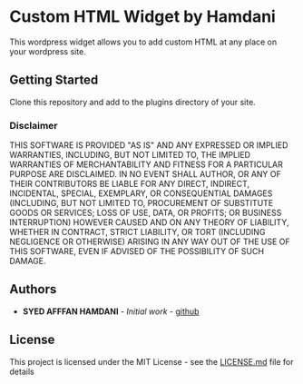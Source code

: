 # Custom HTML Widget by Hamdani

This wordpress widget allows you to add custom HTML at any place on your wordpress site.

## Getting Started

Clone this repository and add to the plugins directory of your site.


### Disclaimer

THIS SOFTWARE IS PROVIDED "AS IS" AND ANY EXPRESSED OR IMPLIED WARRANTIES, INCLUDING, BUT NOT LIMITED TO, THE IMPLIED WARRANTIES OF MERCHANTABILITY AND FITNESS FOR A PARTICULAR PURPOSE ARE DISCLAIMED. IN NO EVENT SHALL AUTHOR, OR ANY OF THEIR CONTRIBUTORS BE LIABLE FOR ANY DIRECT, INDIRECT, INCIDENTAL, SPECIAL, EXEMPLARY, OR CONSEQUENTIAL DAMAGES (INCLUDING, BUT NOT LIMITED TO, PROCUREMENT OF SUBSTITUTE GOODS OR SERVICES; LOSS OF USE, DATA, OR PROFITS; OR BUSINESS INTERRUPTION) HOWEVER CAUSED AND ON ANY THEORY OF LIABILITY, WHETHER IN CONTRACT, STRICT LIABILITY, OR TORT (INCLUDING NEGLIGENCE OR OTHERWISE) ARISING IN ANY WAY OUT OF THE USE OF THIS SOFTWARE, EVEN IF ADVISED OF THE POSSIBILITY OF SUCH DAMAGE.


## Authors

* **SYED AFFFAN HAMDANI** - *Initial work* - [github](https://github.com/syedaffanhamdani)


## License

This project is licensed under the MIT License - see the [LICENSE.md](LICENSE.md) file for details

